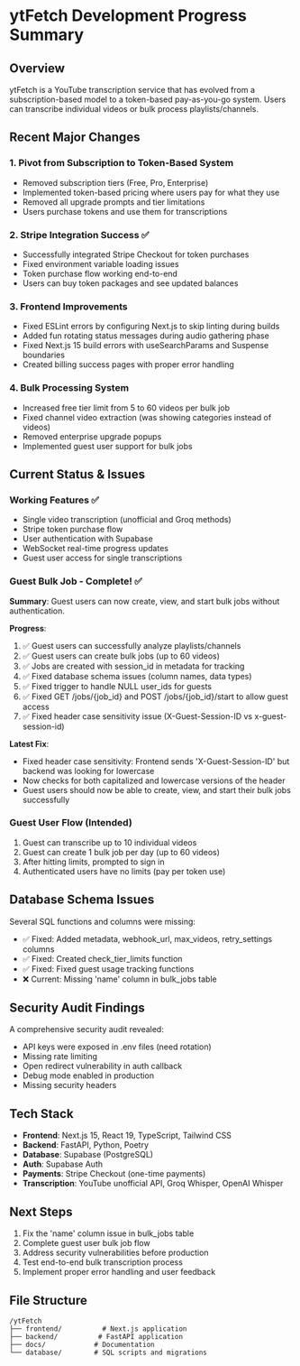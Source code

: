 # ytFetch Development Progress Summary

## Overview
ytFetch is a YouTube transcription service that has evolved from a subscription-based model to a token-based pay-as-you-go system. Users can transcribe individual videos or bulk process playlists/channels.

## Recent Major Changes

### 1. **Pivot from Subscription to Token-Based System**
- Removed subscription tiers (Free, Pro, Enterprise)
- Implemented token-based pricing where users pay for what they use
- Removed all upgrade prompts and tier limitations
- Users purchase tokens and use them for transcriptions

### 2. **Stripe Integration Success** ✅
- Successfully integrated Stripe Checkout for token purchases
- Fixed environment variable loading issues
- Token purchase flow working end-to-end
- Users can buy token packages and see updated balances

### 3. **Frontend Improvements**
- Fixed ESLint errors by configuring Next.js to skip linting during builds
- Added fun rotating status messages during audio gathering phase
- Fixed Next.js 15 build errors with useSearchParams and Suspense boundaries
- Created billing success pages with proper error handling

### 4. **Bulk Processing System**
- Increased free tier limit from 5 to 60 videos per bulk job
- Fixed channel video extraction (was showing categories instead of videos)
- Removed enterprise upgrade popups
- Implemented guest user support for bulk jobs

## Current Status & Issues

### Working Features ✅
- Single video transcription (unofficial and Groq methods)
- Stripe token purchase flow
- User authentication with Supabase
- WebSocket real-time progress updates
- Guest user access for single transcriptions

### Guest Bulk Job - Complete! ✅
**Summary**: Guest users can now create, view, and start bulk jobs without authentication.

**Progress**:
1. ✅ Guest users can successfully analyze playlists/channels
2. ✅ Guest users can create bulk jobs (up to 60 videos)
3. ✅ Jobs are created with session_id in metadata for tracking
4. ✅ Fixed database schema issues (column names, data types)
5. ✅ Fixed trigger to handle NULL user_ids for guests
6. ✅ Fixed GET /jobs/{job_id} and POST /jobs/{job_id}/start to allow guest access
7. ✅ Fixed header case sensitivity issue (X-Guest-Session-ID vs x-guest-session-id)

**Latest Fix**:
- Fixed header case sensitivity: Frontend sends 'X-Guest-Session-ID' but backend was looking for lowercase
- Now checks for both capitalized and lowercase versions of the header
- Guest users should now be able to create, view, and start their bulk jobs successfully

### Guest User Flow (Intended)
1. Guest can transcribe up to 10 individual videos
2. Guest can create 1 bulk job per day (up to 60 videos)
3. After hitting limits, prompted to sign in
4. Authenticated users have no limits (pay per token use)

## Database Schema Issues
Several SQL functions and columns were missing:
- ✅ Fixed: Added metadata, webhook_url, max_videos, retry_settings columns
- ✅ Fixed: Created check_tier_limits function
- ✅ Fixed: Fixed guest usage tracking functions
- ❌ Current: Missing 'name' column in bulk_jobs table

## Security Audit Findings
A comprehensive security audit revealed:
- API keys were exposed in .env files (need rotation)
- Missing rate limiting
- Open redirect vulnerability in auth callback
- Debug mode enabled in production
- Missing security headers

## Tech Stack
- **Frontend**: Next.js 15, React 19, TypeScript, Tailwind CSS
- **Backend**: FastAPI, Python, Poetry
- **Database**: Supabase (PostgreSQL)
- **Auth**: Supabase Auth
- **Payments**: Stripe Checkout (one-time payments)
- **Transcription**: YouTube unofficial API, Groq Whisper, OpenAI Whisper

## Next Steps
1. Fix the 'name' column issue in bulk_jobs table
2. Complete guest user bulk job flow
3. Address security vulnerabilities before production
4. Test end-to-end bulk transcription process
5. Implement proper error handling and user feedback

## File Structure
```
/ytFetch
├── frontend/          # Next.js application
├── backend/          # FastAPI application
├── docs/            # Documentation
└── database/        # SQL scripts and migrations
```